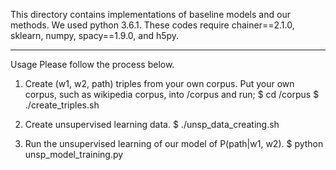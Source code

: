 This directory contains implementations of baseline models and our methods.
We used python 3.6.1.
These codes require chainer==2.1.0, sklearn, numpy,  spacy==1.9.0, and h5py.

--------------------------------------------------------------------------------------------------------------------
Usage
Please follow the process below.

1. Create (w1, w2, path) triples from your own corpus.
Put your own corpus, such as wikipedia corpus, into /corpus and run;
	$ cd /corpus
	$ ./create_triples.sh <your corpus>

2. Create unsupervised learning data.
	$ ./unsp_data_creating.sh
	
3. Run the unsupervised learning of our model of P(path|w1, w2).
	$ python unsp_model_training.py  



